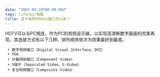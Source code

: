 ```yaml
---
date: "2007-05-29T00:00:00Z"
tags: life/pc/电脑
title: 显卡自带的hdtv接口怎么用？
---
```


HDTV可以与PC相连，作为PC的视频显示器，以实现高清晰数字画面的完美再现，其连接方式有以下几种，排列顺序依次为效果最好到最差。

     • 数字视频接口（Digital Visual Interface，DVI）
     • VGA
     • 分量视频接口（Component Video）
     • S端子（Separated Video，S-Video）
     • 复合视频接口（Composite Video）
